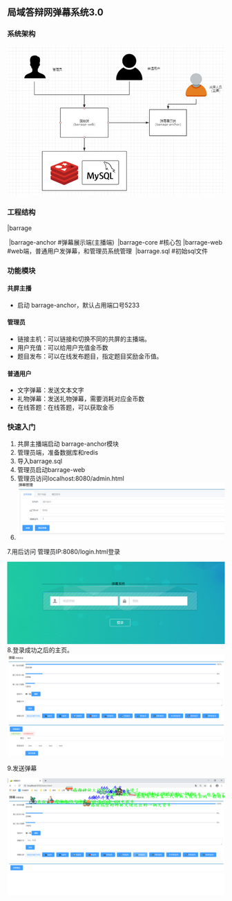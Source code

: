 ##  局域答辩网弹幕系统3.0


### 系统架构

![1577771973727](https://github.com/jogeen/barrage/blob/master/images/架构.png)

### 工程结构

|barrage

​	|barrage-anchor   #弹幕展示端(主播端)
​	|barrage-core      #核心包
​	|barrage-web     #web端，普通用户发弹幕，和管理员系统管理
​	|barrage.sql      #初始sql文件

### 功能模块

#### 共屏主播

- 启动 barrage-anchor，默认占用端口号5233

#### 管理员

- 链接主机：可以链接和切换不同的共屏的主播端。
- 用户充值：可以给用户充值金币数
- 题目发布：可以在线发布题目，指定题目奖励金币值。
#### 普通用户


- 文字弹幕：发送文本文字
- 礼物弹幕：发送礼物弹幕，需要消耗对应金币数
- 在线答题：在线答题，可以获取金币

### 快速入门

1. 共屏主播端启动 barrage-anchor模块
2. 管理员端，准备数据库和redis
3. 导入barrage.sql
4. 管理员启动barrage-web
5. 管理员访问localhost:8080/admin.html
6. ![1577771913040](https://github.com/jogeen/barrage/blob/master/images/admin.png)

7.用后访问  管理员IP:8080/login.html登录

![1577772265796](https://github.com/jogeen/barrage/blob/master/images/login.png)
8.登录成功之后的主页。
![](https://github.com/jogeen/barrage/blob/master/images/index.png)

9.发送弹幕

![1577772372945](https://github.com/jogeen/barrage/blob/master/images/barrage.png)
